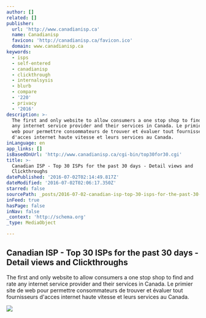 ```yaml
---
author: []
related: []
publisher:
  url: 'http://www.canadianisp.ca'
  name: Canadianisp
  favicon: 'http://canadianisp.ca/favicon.ico'
  domain: www.canadianisp.ca
keywords:
  - isps
  - self-entered
  - canadianisp
  - clickthrough
  - internalsysis
  - blurb
  - compare
  - '220'
  - privacy
  - '2016'
description: >-
  The first and only website to allow consumers a one stop shop to find and rate
  any internet service provider and their services in Canada. Le primier site de
  web pour permettre consommateurs de trouver et évaluer tout fournisseurs
  d'acces internet haute vitesse et leurs services au Canada.
inLanguage: en
app_links: []
isBasedOnUrl: 'http://www.canadianisp.ca/cgi-bin/top30for30.cgi'
title: >-
  Canadian ISP - Top 30 ISPs for the past 30 days - Detail views and
  Clickthroughs
datePublished: '2016-07-02T02:14:49.817Z'
dateModified: '2016-07-02T02:06:17.350Z'
starred: false
sourcePath: _posts/2016-07-02-canadian-isp-top-30-isps-for-the-past-30-days-detail-vie.md
inFeed: true
hasPage: false
inNav: false
_context: 'http://schema.org'
_type: MediaObject

---
```

<article style=""><h1>Canadian ISP - Top 30 ISPs for the past 30 days - Detail views and Clickthroughs</h1><p>The first and only website to allow consumers a one stop shop to find and rate any internet service provider and their services in Canada. Le primier site de web pour permettre consommateurs de trouver et évaluer tout fournisseurs d'acces internet haute vitesse et leurs services au Canada.</p><img src="http://canadianisp.ca/images/canadianisp_logo.jpg" /></article>